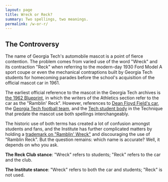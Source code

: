 ```yaml
---
layout: page
title: Wreck or Reck?
summary: Two spellings, two meanings.
permalink: /w-or-r/
---
```


## The Controversy
The name of Georgia Tech's automobile mascot is a point of fierce contention. The problem comes from varied use of the word "Wreck" and its contraction "Reck" when referring to the modern-day 1930 Ford Model A sport coupe or even the mechanical contraptions built by Georgia Tech students for homecoming parades before the school's acquisition of the official mascot car in 1961.

The earliest official reference to the mascot in the Georgia Tech archives is [the 1962 Blueprint](https://smartech.gatech.edu/handle/1853/31502), in which the writers of the Athletics section refer to the car as the "Ramblin' Reck". However, references to [Dean Floyd Field's car](https://smartech.gatech.edu/handle/1853/25251), the [Georgia Tech football team](https://smartech.gatech.edu/handle/1853/26077), and the [Tech student body](https://smartech.gatech.edu/handle/1853/26066) in the Technique that predate the mascot use both spellings interchangeably.

The historic use of both terms has created a lot of confusion amongst students and fans, and the Institute has further complicated matters by holding a [trademark on "Ramblin' Wreck"](http://www.licensing.gatech.edu/trademarks-101) and discouraging the use of "Ramblin Reck". But the question remains: which name is accurate? Well, it depends on who you ask.

**The Reck Club stance**: "Wreck" refers to students; "Reck" refers to the car and the club.

**The Institute stance**: "Wreck" refers to both the car and students; "Reck" is not used.
